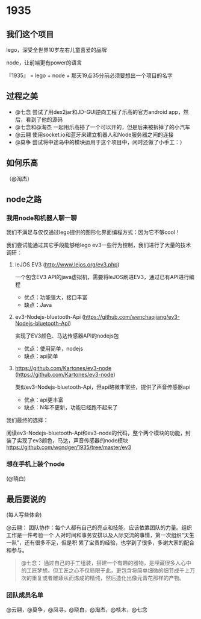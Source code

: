 # 1935

## 我们这个项目

lego，深受全世界10岁左右儿童喜爱的品牌

node，让前端更有power的语言

『1935』 = lego + node + 那天19点35分前必须要想出一个项目的名字


## 过程之美

- @七念 尝试了用dex2jar和JD-GUI逆向工程了乐高的官方android app，然后，看到了他的源码
- @七念和@淘杰 一起用乐高搭了一个可以开的，但是后来被拆掉了的小汽车
- @云翮 使用socket.io和蓝牙来建立机器人和Node服务器之间的连接
- @莫争 尝试将中途岛中的模块运用于这个项目中，闲时还做了小手工：）

## 如何乐高
（@淘杰）

## node之路

### 我用node和机器人聊一聊

我们不满足与仅仅通过lego提供的图形化界面编程方式：因为它不够cool！

我们尝试能通过其它手段能够给lego ev3一些行为控制，我们进行了大量的技术调研：

1. leJOS EV3 (http://www.lejos.org/ev3.php)
      
   一个包含EV3 API的java虚拟机，需要将leJOS刷进EV3，通过已有API进行编程
   
    * 优点：功能强大，接口丰富
    * 缺点：Java
   
2. ev3-Nodejs-bluetooth-Api (https://github.com/wenchaojiang/ev3-Nodejs-bluetooth-Api)

    实现了EV3颜色、马达传感器API的nodejs包
    
    * 优点：使用简单，nodejs
    * 缺点：api简单
    
3. https://github.com/Kartones/ev3-node (https://github.com/Kartones/ev3-node)

    类似ev3-Nodejs-bluetooth-Api，但api略微丰富些，提供了声音传感器api

    * 优点：api更丰富
    * 缺点：N年不更新，功能已经跑不起来了
    
    
我们最终的选择：

阅读ev3-Nodejs-bluetooth-Api和ev3-node的代码，整个两个模块的功能，封装了实现了ev3颜色，马达，声音传感器的node模块 https://github.com/wondger/1935/tree/master/ev3



### 想在手机上装个node
(@晓白)

## 最后要说的
(每人写些体会)

@云翮：
团队协作：每个人都有自己的亮点和技能，应该依靠团队的力量。组织工作是一件考验一个
人对时间和事务安排以及人际交流的事情，第一次组织“天生一队”，还有很多不足，但是积
累了宝贵的经验，也学到了很多，多谢大家的配合和参与。

> @七念： 通过自己的手工组装，搭建一个有趣的器物，是埋藏很多人心中的工匠梦想。但工匠之心不仅局限于此，更包含将简单细微的细节成千上万次的重复或者雕琢从而炼成的精纯，然后造化出像元青花那样的产物。

### 团队成员名单

@云翮，@莫争，@凤寻，@晓白，@淘杰，@棪木，@七念
